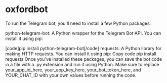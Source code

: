 # oxfordbot

To run the Telegram bot, you'll need to install a few Python packages:

python-telegram-bot: A Python wrapper for the Telegram Bot API. You can install it using pip:

[code]pip install python-telegram-bot[/code]
requests: A Python library for making HTTP requests. You can install it using pip:
Copy code
pip install requests
Once you've installed these packages, you can save the bot code in a file with a .py extension and run it using Python. Make sure to replace your_app_id_here, your_app_key_here, your_bot_token_here, and YOUR_CHAT_ID with your own values before running the code.
